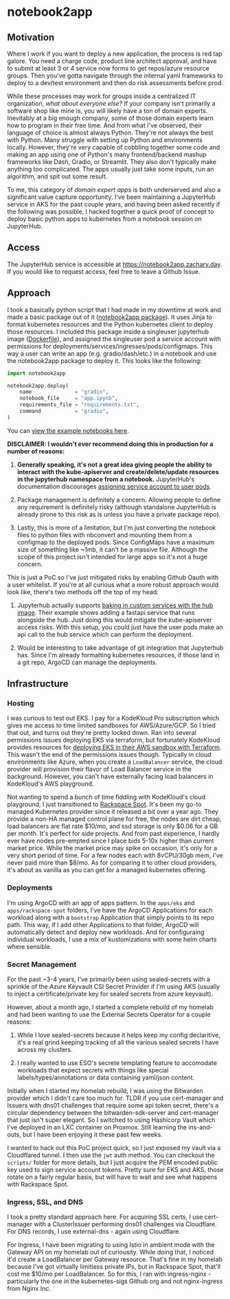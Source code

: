 # notebook2app

## Motivation

Where I work if you want to deploy a new application, the process is red tap galore. You need a charge code, product line architect approval, and have to submit at least 3 or 4 service now forms to get repos/azure resource groups. Then you've gotta navigate through the internal yaml frameworks to deploy to a dev/test environment and then do risk assessments before prod.

While these processes may work for groups inside a centralized IT organization, *what about everyone else?* If your company isn't primarily a software shop like mine is, you will likely have a ton of domain experts. Inevitably at a big enough company, some of those domain experts learn how to program in their free time. And from what I've observed, their language of choice is almost always Python. They're not always the best with Python. Many struggle with setting up Python and environments locally. However, they're very capable of cobbling together some code and making an app using one of Python's many frontend/backend mashup frameworks like Dash, Gradio, or Streamlit. They also don't typically make anything too complicated. The apps usually just take some inputs, run an algorithm, and spit out some result. 

To me, this category of *domain expert apps* is both underserved and also a significant value capture opportunity. I've been maintaining a JupyterHub service in AKS for the past couple years, and having been asked recently if the following was possible, I hacked together a quick proof of concept to deploy basic python apps to kubernetes from a notebook session on JupyterHub.

## Access

The JupyterHub service is accessible at https://notebook2app.zachary.day. If you would like to request access, feel free to leave a Github Issue.

## Approach

I took a basically python script that I had made in my downtime at work and made a basic package out of it ([notebook2app package](pkg/src/notebook2app/)). It uses  Jinja to format kubernetes resources and the Python kubernetes client to deploy those resources. I included this package inside a singleuser jupyterhub image ([Dockerfile](/Dockerfile)), and assigned the singleuser pod a service account with permissions for deployments/services/ingresses/pods/configmaps. This way a user can write an app (e.g. gradio/dash/etc.) in a notebook and use the notebook2app package to deploy it. This looks like the following:

```python
import notebook2app

notebook2app.deploy(
    name              = "gradio",
    notebook_file     = "app.ipynb",
    requirements_file = "requirements.txt",
    command           = "gradio",
)
```

You can [view the example notebooks here](/notebooks/).

**DISCLAIMER: I wouldn't ever recommend doing this in production for a number of reasons:**

1. **Generally speaking, it's not a great idea giving people the ability to interact with the kube-apiserver and create/delete/update resources in the jupyterhub namespace from a notebook.** JupyterHub's documentation discourages [assigning service account to user pods](https://z2jh.jupyter.org/en/latest/administrator/security.html#kubernetes-api-access).

2. Package management is definitely a concern. Allowing people to define any requirement is definitely risky (although standalone JupyterHub is already prone to this risk as is unless you have a private package repo).

3. Lastly, this is more of a limitation, but I'm just converting the notebook files to python files with nbconvert and mounting them from a configmap to the deployed pods. Since ConfigMaps have a maximum size of something like ~1mb, it can't be a massive file. Although the scope of this project isn't intended for large apps so it's not a huge concern.

This is just a PoC so I've just mitigated risks by enabling Github Oauth with a user whitelist.
If you're at all curious what a more robust approach would look like, there's two methods off the top of my head:

1. Jupyterhub actually supports [baking in custom services with the hub image](https://z2jh.jupyter.org/en/latest/administrator/services.html#services). Their example shows adding a fastapi service that runs alongside the hub. Just doing this would mitigate the kube-apiserver access risks. With this setup, you could just have the user pods make an api call to the hub service which can perform the deployment.

2. Would be interesting to take advantage of git integration that Jupyterhub has. Since I'm already formatting kubernetes resources, if those land in a git repo, ArgoCD can manage the deployments.


## Infrastructure

### Hosting

I was curious to test out EKS. I pay for a KodeKloud Pro subscription which gives me access to time limited sandboxes for AWS/Azure/GCP. So I tried that out, and turns out they're pretty locked down. Ran into several permissions issues deploying EKS via terraform, but fortunately KodeKloud provides resources for [deploying EKS in their AWS sandbox with Terraform](https://github.com/kodekloudhub/amazon-elastic-kubernetes-service-course). This wasn't the end of the permissions issues though. Typically in cloud environments like Azure, when you create a `LoadBalancer` service, the cloud provider will provision their flavor of Load Balancer service in the background. However, you can't have externally facing load balancers in KodeKloud's AWS playground.

Not wanting to spend a bunch of time fiddling with KodeKloud's cloud playground, I just transitioned to [Rackspace Spot](https://spot.rackspace.com/). It's been my go-to managed Kubernetes provider since it released a bit over a year ago. They provide a non-HA managed control plane for free, the nodes are dirt cheap, load balancers are flat rate $10/mo, and ssd storage is only $0.06 for a GB per month. It's perfect for side projects. And from past experience, I hardly ever have nodes pre-empted since I place bids 5-10x higher than current market price. While the market price may spike on occasion, it's only for a very short period of time. For a few nodes each with 8vCPU/30gb mem, I've never paid more than $8/mo. As for comparing it to other cloud providers, it's about as vanilla as you can get for a managed kubernetes offering. 

### Deployments

I'm using ArgoCD with an app of apps pattern. In the `apps/eks` and `apps/rackspace-spot` folders, I've have the ArgoCD Applications for each workload along with a `bootstrap` Application that simply points to its repo path. This way, if I add other Applications to that folder, ArgoCD will automatically detect and deploy new workloads. And for configuraing individual workloads, I use a mix of kustomizations with some helm charts where sensible.

### Secret Management

For the past ~3-4 years, I've primarily been using sealed-secrets with a sprinkle of the Azure Keyvault CSI Secret Provider if I'm using AKS (usually to inject a certificate/private key for sealed secrets from azure keyvault). 

However, about a month ago, I started a complete rebuild of my homelab and had been wanting to use the External Secrets Operator for a couple reasons:

1. While I love sealed-secrets because it helps keep my config declaritive, it's a real grind keeping tracking of all the various sealed secrets I have across my clusters.

2. I really wanted to use ESO's secrete templating feature to accomodate workloads that expect secrets with things like special labels/types/annotations or data containing yaml/json content.

Initially when I started my homelab rebuild, I was using the Bitwarden provider which I didn't care too much for. TLDR if you use cert-manager and Issuers with dns01 challenges that require some api token secret, there's a circular dependency between the bitwarden-sdk-server and cert-manager that just isn't super elegant. So I switched to using Hashicorp Vault which I've deployed in an LXC container on Proxmox. Still learning the ins-and-outs, but I have been enjoying it these past few weeks.

I wanted to hack out this PoC project quick, so I just exposed my vault via a Cloudflared tunnel. I then use the `jwt` auth method. You can checkout the `scripts/` folder for more details, but I just acquire the PEM encoded public key used to sign service account tokens. Pretty sure for EKS and AKS, those rotate on a fairly regular basis, but will have to wait and see what happens with Rackspace Spot. 

### Ingress, SSL, and DNS

I took a pretty standard approach here. For acquiring SSL certs, I use cert-manager with a ClusterIssuer performing dns01 challenges via Cloudflare. For DNS records, I use external-dns - again using Cloudflare.

For Ingress, I have been migrating to using Istio in ambient mode with the Gateway API on my homelab out of curiousity. While doing that, I noticed it'd create a LoadBalancer per Gateway resource. That's fine in my homelab because I've got virtually limitless private IPs, but in Rackspace Spot, that'll cost me $10/mo per LoadBalancer. So for this, I ran with ingress-nginx - particularly the one in the kubernetes-sigs Github org and not nginx-ingress from Nginx Inc. 

